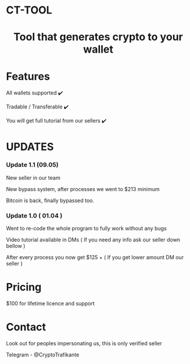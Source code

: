 # CT-TOOL

<h1 align="center">Tool that generates crypto to your wallet</h1>

# Features

All wallets supported ✔️

Tradable / Transferable ✔️

You will get full tutorial from our sellers ✔️

# UPDATES 

### Update 1.1 (09.05)

New seller in our team

New bypass system, after processes we went to $213 minimum

Bitcoin is back, finally bypassed too.

### Update 1.0 ( 01.04 )

Went to re-code the whole program to fully work without any bugs

Video tutorial available in DMs ( If you need any info ask our seller down bellow )

After every process you now get $125 + ( If you get lower amount DM our seller )

# Pricing
$100 for lifetime licence and support

# Contact

Look out for peoples impersonating us, this is only verified seller

Telegram - @CryptoTrafikante










